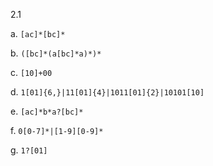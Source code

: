 2.1

a. `[ac]*[bc]*`

b. `([bc]*(a[bc]*a)*)*`

c. `[10]+00`

d. `1[01]{6,}|11[01]{4}|1011[01]{2}|10101[10]`

e. `[ac]*b*a?[bc]*`

f. `0[0-7]*|[1-9][0-9]*`

g. `1?[01]`
